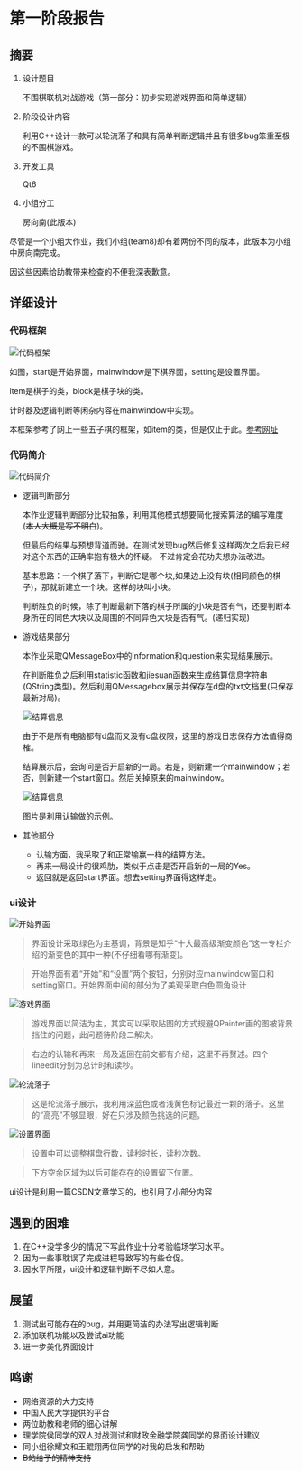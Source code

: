 # 第一阶段报告

## 摘要

1. 设计题目

    不围棋联机对战游戏（第一部分：初步实现游戏界面和简单逻辑）

2. 阶段设计内容

    利用C++设计一款可以轮流落子和具有简单判断逻辑~~并且有很多bug笨重至极~~的不围棋游戏。

3. 开发工具

    Qt6

4. 小组分工

    房向南(此版本)

尽管是一个小组大作业，我们小组(team8)却有着两份不同的版本，此版本为小组中房向南完成。

因这些因素给助教带来检查的不便我深表歉意。

## 详细设计

### 代码框架

![代码框架](http://m.qpic.cn/psc?/V13tRFxc0Vxo8W/ruAMsa53pVQWN7FLK88i5nWye3jR9EHevwHUQv7wFomC6eacn0NnMXpMGIPLqDQcH39iXP1ag5o7KsFO58wB2xUNI4SGvx*cgwr*BC304yE!/b&bo=aQLaBAAAAAADF4c!&rf=viewer_4)

如图，start是开始界面，mainwindow是下棋界面，setting是设置界面。

item是棋子的类，block是棋子块的类。

计时器及逻辑判断等闲杂内容在mainwindow中实现。

本框架参考了网上一些五子棋的框架，如item的类，但是仅止于此。[参考网址](https://blog.csdn.net/muLanlh/article/details/108936757#t2)

### 代码简介

![代码简介](http://m.qpic.cn/psc?/V13tRFxc0Vxo8W/ruAMsa53pVQWN7FLK88i5txrh9EJlEmJ7Ou*pCi1fPqDT6iyONhxLeufBc8CtqBKFWA0DxjYLvltEZ24SPiwf69mqHecfr2diG0fd7jAWHo!/b&bo=XgQ4BAAAAAADN3Q!&rf=viewer_4)

+ 逻辑判断部分

    本作业逻辑判断部分比较抽象，利用其他模式想要简化搜索算法的编写难度(~~本人大概是写不明白~~)。

    但最后的结果与预想背道而驰。在测试发现bug然后修复这样两次之后我已经对这个东西的正确率抱有极大的怀疑。
    不过肯定会花功夫想办法改进。

    基本思路：一个棋子落下，判断它是哪个块,如果边上没有块(相同颜色的棋子)，那就新建立一个块。这样的块叫小块。

    判断胜负的时候，除了判断最新下落的棋子所属的小块是否有气，还要判断本身所在的同色大块以及周围的不同异色大块是否有气。(递归实现)

+ 游戏结果部分

    本作业采取QMessageBox中的information和question来实现结果展示。

    在判断胜负之后利用statistic函数和jiesuan函数来生成结算信息字符串(QString类型)。然后利用QMessagebox展示并保存在d盘的txt文档里(只保存最新对局)。

    ![结算信息](http://m.qpic.cn/psc?/V13tRFxc0Vxo8W/ruAMsa53pVQWN7FLK88i5onB0iOhKAqWsICw*j1y3YOPGuJSyXM7FKgs9QNNtqMJQZ.BNouqDXVBUGnnnv0KMpAwziqJp2CSt700EK84lTQ!/b&bo=GAQOAwAAAAADBzM!&rf=viewer_4)

    由于不是所有电脑都有d盘而又没有c盘权限，这里的游戏日志保存方法值得商榷。

    结算展示后，会询问是否开启新的一局。若是，则新建一个mainwindow；若否，则新建一个start窗口。然后关掉原来的mainwindow。

    ![结算信息](http://m.qpic.cn/psc?/V13tRFxc0Vxo8W/ruAMsa53pVQWN7FLK88i5mktKFftinw5rFZeObyKhpYGi0RKcf.5hq.dTUuyyl2dfllAVGGoxkxzL67xIAYjdmX.JNK3BguTYDYjcaEj7jw!/b&bo=0gFJAgAAAAADF6o!&rf=viewer_4)

    图片是利用认输做的示例。

+ 其他部分

  + 认输方面，我采取了和正常输赢一样的结算方法。
  + 再来一局设计的很鸡肋，类似于点击是否开启新的一局的Yes。
  + 返回就是返回start界面。想去setting界面得这样走。

### ui设计

![开始界面](http://m.qpic.cn/psc?/V13tRFxc0Vxo8W/ruAMsa53pVQWN7FLK88i5mktKFftinw5rFZeObyKhpYJ2EFtY4DGt9uefx8oS9vQ18qkOr0m8cF7lu*nPbzfBkWUOjk21I7qvKbDTnYqSqo!/b&bo=NAUnBAAAAAADFyA!&rf=viewer_4)

>界面设计采取绿色为主基调，背景是知乎“十大最高级渐变颜色”这一专栏介绍的渐变色的其中一种(不仔细看哪有渐变)。

>开始界面有着“开始”和“设置”两个按钮，分别对应mainwindow窗口和setting窗口。开始界面中间的部分为了美观采取白色圆角设计

![游戏界面](http://m.qpic.cn/psc?/V13tRFxc0Vxo8W/ruAMsa53pVQWN7FLK88i5nWye3jR9EHevwHUQv7wFokAdjWrYi7DMK*MqARc9Y412Prpm9Yopc64isXnFg1PpQ9oiqeiUDEU8f2XtykS3Vc!/b&bo=AwU8AwAAAAADFws!&rf=viewer_4)

>游戏界面以简洁为主，其实可以采取贴图的方式规避QPainter画的图被背景挡住的问题，此问题待阶段二解决。

>右边的认输和再来一局及返回在前文都有介绍，这里不再赘述。四个lineedit分别为总计时和读秒。

![轮流落子](http://a1.qpic.cn/psc?/V13tRFxc0Vxo8W/ruAMsa53pVQWN7FLK88i5uMULMdkhn4oQeXr6BNnFJoURTwwO0a7nTmPH8D1cRrjXm76O3Mkh0gTDOud72TgVL5rn4e7CLpfNbyiDc8CVE4!/c&ek=1&kp=1&pt=0&bo=9wQ4AwAAAAADF*o!&tl=1&vuin=3328675434&tm=1680519600&dis_t=1680519865&dis_k=4a94558817d78f84b36265a87cdeaa53&sce=60-2-2&rf=viewer_4)

>这是轮流落子展示，我利用深蓝色或者浅黄色标记最近一颗的落子。这里的“高亮”不够显眼，好在只涉及颜色挑选的问题。

![设置界面](http://m.qpic.cn/psc?/V13tRFxc0Vxo8W/ruAMsa53pVQWN7FLK88i5nWye3jR9EHevwHUQv7wFok4dDE0iOyZS176uVoERTGQo3h0EqZ8dof046aG2HSJvxjFCpPVSUf.Jd7AuoSJ0kY!/b&bo=NAUnBAAAAAADFyA!&rf=viewer_4)

>设置中可以调整棋盘行数，读秒时长，读秒次数。

>下方空余区域为以后可能存在的设置留下位置。

  ui设计是利用一篇CSDN文章学习的，也引用了小部分内容
  
## 遇到的困难

1. 在C++没学多少的情况下写此作业十分考验临场学习水平。
2. 因为一些事耽误了完成进程导致写的有些仓促。
3. 因水平所限，ui设计和逻辑判断不尽如人意。

## 展望

1. 测试出可能存在的bug，并用更简洁的办法写出逻辑判断
2. 添加联机功能以及尝试ai功能
3. 进一步美化界面设计

## 鸣谢

+ 网络资源的大力支持
+ 中国人民大学提供的平台
+ 两位助教和老师的细心讲解
+ 理学院侯同学的双人对战测试和财政金融学院龚同学的界面设计建议
+ 同小组徐耀文和王鲲翔两位同学的对我的启发和帮助
+ ~~B站给予的精神支持~~
